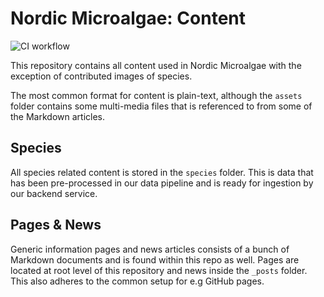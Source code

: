 # Nordic Microalgae: Content

![CI workflow](https://github.com/nordicmicroalgae/content/actions/workflows/ci.yml/badge.svg)

This repository contains all content used in Nordic Microalgae with the exception of contributed images of species.

The most common format for content is plain-text, although the `assets` folder contains some multi-media files that is referenced to from some of the Markdown articles.

## Species

All species related content is stored in the `species` folder. This is data that has been pre-processed in our data pipeline and is ready for ingestion by our backend service.

## Pages & News

Generic information pages and news articles consists of a bunch of Markdown documents and is found within this repo as well. Pages are located at root level of this repository and news inside the `_posts` folder. This also adheres to the common setup for e.g GitHub pages.
